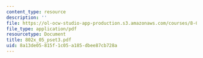 ```yaml
---
content_type: resource
description: ''
file: https://ol-ocw-studio-app-production.s3.amazonaws.com/courses/8-02x-physics-ii-electricity-magnetism-with-an-experimental-focus-spring-2005/8a13de05815f1c05a185dbee87cb728a_802x_05_pset3.pdf
file_type: application/pdf
resourcetype: Document
title: 802x_05_pset3.pdf
uid: 8a13de05-815f-1c05-a185-dbee87cb728a
---
```

